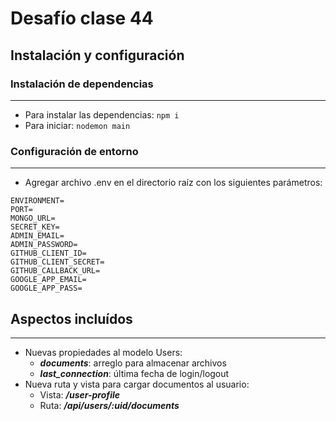 # Desafío clase 44

## Instalación y configuración

### Instalación de dependencias

---

- Para instalar las dependencias: `npm i`
- Para iniciar: `nodemon main`

### Configuración de entorno

---

- Agregar archivo .env en el directorio raíz con los siguientes parámetros:

```env
ENVIRONMENT=
PORT=
MONGO_URL=
SECRET_KEY=
ADMIN_EMAIL=
ADMIN_PASSWORD=
GITHUB_CLIENT_ID=
GITHUB_CLIENT_SECRET=
GITHUB_CALLBACK_URL=
GOOGLE_APP_EMAIL=
GOOGLE_APP_PASS=
```

## Aspectos incluídos

---

- Nuevas propiedades al modelo Users:
  - **_documents_**: arreglo para almacenar archivos
  - **_last_connection_**: última fecha de login/logout
- Nueva ruta y vista para cargar documentos al usuario:
  - Vista: **_/user-profile_**
  - Ruta: **_/api/users/:uid/documents_**
